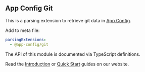 ## App Config Git

This is a parsing extension to retrieve git data in [App Config](https://app-config.dev).

Add to meta file:

```yaml
parsingExtensions:
  - @app-config/git
```

The API of this module is documented via TypeScript definitions.

Read the [Introduction](https://app-config.dev/guide/intro/) or
[Quick Start](https://app-config.dev/guide/intro/quick-start/) guides on our website.
